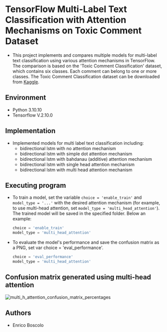 # TensorFlow Multi-Label Text Classification with Attention Mechanisms on Toxic Comment Dataset

* This project implements and compares multiple models for multi-label text classification using various attention mechanisms in TensorFlow. The comparison is based on the 'Toxic Comment Classification' dataset, which contains six classes. Each comment can belong to one or more classes. The Toxic Comment Classification dataset can be downloaded from [Kaggle](https://www.kaggle.com/datasets/julian3833/jigsaw-toxic-comment-classification-challenge).


## Environment
* Python 3.10.10 
* Tensorflow V.2.10.0 

## Implementation
* Implemented models for multi label text classification including:
	-  bidirectional lstm with no attention mechanism
	-  bidirectional lstm with simple dot attention mechanism
	-  bidirectional lstm with bahdanau (additive) attention mechanism
	-  bidirectional lstm with single head attention mechanism
	-  bidirectional lstm with multi head attention mechanism




## Executing program
* To train a model, set the variable `choice = 'enable_train'` and `model_type = '...'` with the desired attention mechanism (for example, to use multi-head attention, set `model_type = 'multi_head_attention'`). The trained model will be saved in the specified folder. Below an example:
	```python
  choice = 'enable_train'
  model_type = 'multi_head_attention'
 
* To evaluate the model's performance and save the confusion matrix as a PNG, set var choice = 'eval_performance'.
  	```python
  choice = 'eval_performance'
  model_type = 'multi_head_attention'

## Confusion matrix generated using multi-head attention

![multi_h_attention_confusion_matrix_percentages](https://github.com/user-attachments/assets/456baec8-5e8e-42d8-be12-f79c03680086)


## Authors

* Enrico Boscolo
